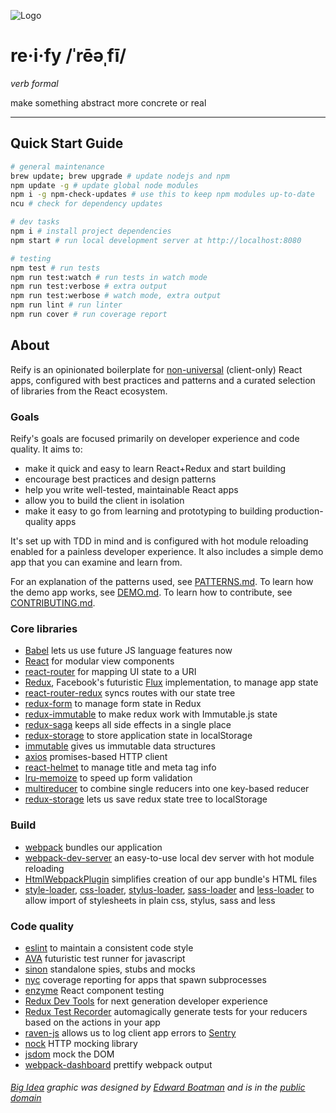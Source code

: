 ![Logo](https://gitlab.com/carlodicelico/reify/raw/master/reify.png)

# re·i·fy /ˈrēəˌfī/

_verb formal_

make something abstract more concrete or real

---

## Quick Start Guide

```bash
# general maintenance
brew update; brew upgrade # update nodejs and npm
npm update -g # update global node modules
npm i -g npm-check-updates # use this to keep npm modules up-to-date
ncu # check for dependency updates

# dev tasks
npm i # install project dependencies
npm start # run local development server at http://localhost:8080

# testing
npm test # run tests
npm run test:watch # run tests in watch mode
npm run test:verbose # extra output
npm run test:werbose # watch mode, extra output
npm run lint # run linter
npm run cover # run coverage report
```

## About
Reify is an opinionated boilerplate for [non-universal](https://medium.com/@mjackson/universal-javascript-4761051b7ae9) (client-only) React apps, configured with best practices and patterns and a curated selection of libraries from the React ecosystem.

### Goals
Reify's goals are focused primarily on developer experience and code quality. It aims to:

* make it quick and easy to learn React+Redux and start building
* encourage best practices and design patterns
* help you write well-tested, maintainable React apps
* allow you to build the client in isolation
* make it easy to go from learning and prototyping to building production-quality apps 

It's set up with TDD in mind and is configured with hot module reloading enabled for a painless developer experience. It also includes a simple demo app that you can examine and learn from.

For an explanation of the patterns used, see [PATTERNS.md](PATTERNS.md). To learn how the demo app works, see [DEMO.md](DEMO.md). To learn how to contribute, see [CONTRIBUTING.md](CONTRIBUTING.md).

### Core libraries
* [Babel](https://babeljs.io/) lets us use future JS language features now
* [React](https://github.com/facebook/react) for modular view components
* [react-router](https://github.com/rackt/react-router) for mapping UI state to a URI
* [Redux](https://github.com/rackt/redux), Facebook's futuristic [Flux](https://facebook.github.io/react/blog/2014/05/06/flux.html) implementation, to manage app state
* [react-router-redux](https://github.com/reactjs/react-router-redux) syncs routes with our state tree
* [redux-form](https://github.com/erikras/redux-form) to manage form state in Redux
* [redux-immutable](https://github.com/gajus/redux-immutable) to make redux work with Immutable.js state
* [redux-saga](https://github.com/yelouafi/redux-saga) keeps all side effects in a single place
* [redux-storage](https://github.com/michaelcontento/redux-storage) to store application state in localStorage
* [immutable](https://facebook.github.io/immutable-js/) gives us immutable data structures
* [axios](https://github.com/mzabriskie/axios) promises-based HTTP client
* [react-helmet](https://github.com/nfl/react-helmet) to manage title and meta tag info
* [lru-memoize](https://github.com/erikras/lru-memoize) to speed up form validation
* [multireducer](https://github.com/erikras/multireducer) to combine single reducers into one key-based reducer
* [redux-storage](https://github.com/michaelcontento/redux-storage) lets us save redux state tree to localStorage

### Build
* [webpack](http://webpack.github.io/) bundles our application
* [webpack-dev-server](https://webpack.github.io/docs/webpack-dev-server.html) an easy-to-use local dev server with hot module reloading
* [HtmlWebpackPlugin](https://github.com/ampedandwired/html-webpack-plugin) simplifies creation of our app bundle's HTML files
* [style-loader](https://github.com/webpack/style-loader), [css-loader](https://github.com/webpack/css-loader),
[stylus-loader](https://github.com/shama/stylus-loader), [sass-loader](https://github.com/jtangelder/sass-loader) and [less-loader](https://github.com/webpack/less-loader) to allow import of stylesheets in plain css, stylus, sass and less

### Code quality
* [eslint](http://eslint.org) to maintain a consistent code style
* [AVA](https://github.com/avajs/ava) futuristic test runner for javascript
* [sinon](http://sinonjs.org/) standalone spies, stubs and mocks
* [nyc](https://github.com/istanbuljs/nyc) coverage reporting for apps that spawn subprocesses
* [enzyme](https://github.com/airbnb/enzyme) React component testing
* [Redux Dev Tools](https://github.com/gaearon/redux-devtools) for next generation developer experience
* [Redux Test Recorder](https://github.com/conorhastings/redux-test-recorder) automagically generate tests for your reducers based on the actions in your app
* [raven-js](https://github.com/getsentry/raven-js) allows us to log client app errors to [Sentry](https://getsentry.com)
* [nock](https://github.com/node-nock/nock) HTTP mocking library
* [jsdom](https://github.com/tmpvar/jsdom) mock the DOM
* [webpack-dashboard](https://github.com/FormidableLabs/webpack-dashboard) prettify webpack output

###### *[Big Idea](https://thenounproject.com/mediatemple/collection/big-idea-collection/?i=13680) graphic was designed by [Edward Boatman](https://thenounproject.com/edward) and is in the [public domain](https://creativecommons.org/publicdomain/zero/1.0/)*
